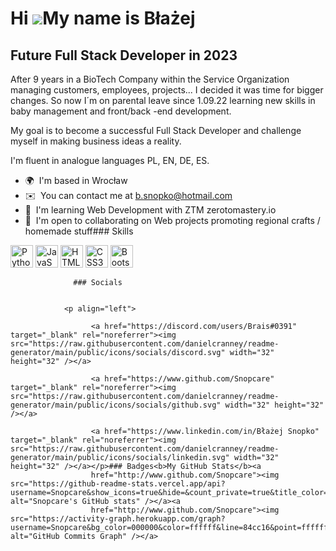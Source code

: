 Hi ![](https://user-images.githubusercontent.com/18350557/176309783-0785949b-9127-417c-8b55-ab5a4333674e.gif)My name is Błażej
==============================================================================================================================

Future Full Stack Developer in 2023
-----------------------------------

After 9 years in a BioTech Company within the Service Organization managing customers, employees, projects... I decided it was time for bigger changes. 
So now I´m on parental leave since 1.09.22 learning new skills in baby management and front/back -end development. 

My goal is to become a successful Full Stack Developer and challenge myself in making business ideas a reality. 

I'm fluent in analogue languages PL, EN, DE, ES.

*   🌍  I'm based in Wrocław
*   ✉️  You can contact me at [b.snopko@hotmail.com](mailto:b.snopko@hotmail.com)
*   🧠  I'm learning Web Development with ZTM zerotomastery.io
*   🤝  I'm open to collaborating on Web projects promoting regional crafts / homemade stuff### Skills 
<p align="left">
<a href="https://www.python.org/" target="_blank" rel="noreferrer"><img src="https://raw.githubusercontent.com/danielcranney/readme-generator/main/public/icons/skills/python-colored.svg" width="36" height="36" alt="Python" /></a>
<a href="https://developer.mozilla.org/en-US/docs/Web/JavaScript" target="_blank" rel="noreferrer"><img src="https://raw.githubusercontent.com/danielcranney/readme-generator/main/public/icons/skills/javascript-colored.svg" width="36" height="36" alt="JavaScript" /></a>
<a href="https://developer.mozilla.org/en-US/docs/Glossary/HTML5" target="_blank" rel="noreferrer"><img src="https://raw.githubusercontent.com/danielcranney/readme-generator/main/public/icons/skills/html5-colored.svg" width="36" height="36" alt="HTML5" /></a>
<a href="https://www.w3.org/TR/CSS/#css" target="_blank" rel="noreferrer"><img src="https://raw.githubusercontent.com/danielcranney/readme-generator/main/public/icons/skills/css3-colored.svg" width="36" height="36" alt="CSS3" /></a>
<a href="https://getbootstrap.com/" target="_blank" rel="noreferrer"><img src="https://raw.githubusercontent.com/danielcranney/readme-generator/main/public/icons/skills/bootstrap-colored.svg" width="36" height="36" alt="Bootstrap" /></a>
</p>
                    
                  ### Socials
                  
                  
                <p align="left">
                          
                      <a href="https://discord.com/users/Brais#0391" target="_blank" rel="noreferrer"><img src="https://raw.githubusercontent.com/danielcranney/readme-generator/main/public/icons/socials/discord.svg" width="32" height="32" /></a>
                          
                      <a href="https://www.github.com/Snopcare" target="_blank" rel="noreferrer"><img src="https://raw.githubusercontent.com/danielcranney/readme-generator/main/public/icons/socials/github.svg" width="32" height="32" /></a>
                          
                      <a href="https://www.linkedin.com/in/Błażej Snopko" target="_blank" rel="noreferrer"><img src="https://raw.githubusercontent.com/danielcranney/readme-generator/main/public/icons/socials/linkedin.svg" width="32" height="32" /></a></p>### Badges<b>My GitHub Stats</b><a
                      href="http://www.github.com/Snopcare"><img src="https://github-readme-stats.vercel.app/api?username=Snopcare&show_icons=true&hide=&count_private=true&title_color=3382ed&text_color=ffffff&icon_color=84cc16&bg_color=000000&hide_border=true&show_icons=true" alt="Snopcare's GitHub stats" /></a><a
                      href="http://www.github.com/Snopcare"><img src="https://activity-graph.herokuapp.com/graph?username=Snopcare&bg_color=000000&color=ffffff&line=84cc16&point=ffffff&area_color=000000&area=true&hide_border=true&custom_title=GitHub%20Commits%20Graph" alt="GitHub Commits Graph" /></a>
